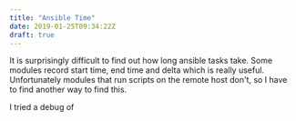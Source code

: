```yaml
---
title: "Ansible Time"
date: 2019-01-25T09:34:22Z
draft: true
---
```


It is surprisingly difficult to find out how long ansible tasks take. Some modules record start time, end time and delta which is really useful. Unfortunately modules
that run scripts on the remote host don't, so I have to find another way to find this.

I tried a debug of 
